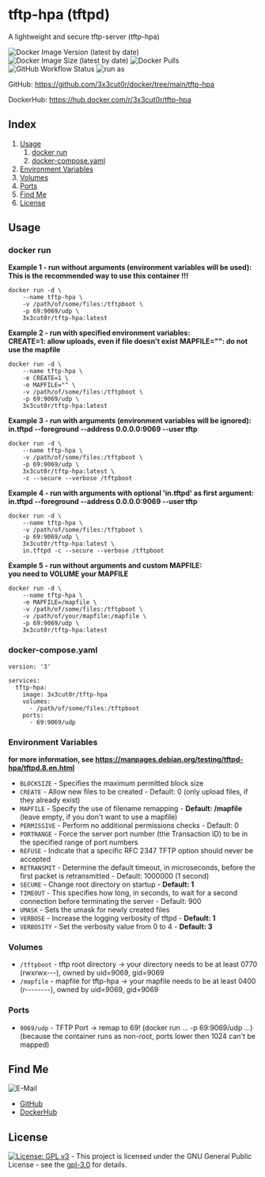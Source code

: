 # tftp-hpa (tftpd)

A lightweight and secure tftp-server (tftp-hpa)

![Docker Image Version (latest by date)](https://img.shields.io/docker/v/3x3cut0r/tftp-hpa)
![Docker Image Size (latest by date)](https://img.shields.io/docker/image-size/3x3cut0r/tftp-hpa)
![Docker Pulls](https://img.shields.io/docker/pulls/3x3cut0r/tftp-hpa)
![GitHub Workflow Status](https://img.shields.io/github/workflow/status/3x3cut0r/docker/build%20tftp-hpa)
![run as](https://img.shields.io/badge/run%20as-non--root-red)

GitHub: https://github.com/3x3cut0r/docker/tree/main/tftp-hpa

DockerHub: https://hub.docker.com/r/3x3cut0r/tftp-hpa

## Index

1. [Usage](#usage)
    1. [docker run](#dockerrun)
    2. [docker-compose.yaml](#dockercompose)
2. [Environment Variables](#environment-variables)
3. [Volumes](#volumes)
4. [Ports](#ports)
5. [Find Me](#findme)
6. [License](#findme)

## Usage <a name="usage"></a>

### docker run <a name="dockerrun"></a>

**Example 1 - run without arguments (environment variables will be used):**  
**This is the recommended way to use this container !!!**
```shell
docker run -d \
    --name tftp-hpa \
    -v /path/of/some/files:/tftpboot \
    -p 69:9069/udp \
    3x3cut0r/tftp-hpa:latest
```

**Example 2 - run with specified environment variables:**  
**CREATE=1: allow uploads, even if file doesn't exist**
**MAPFILE="": do not use the mapfile**
```shell
docker run -d \
    --name tftp-hpa \
    -e CREATE=1 \
    -e MAPFILE="" \
    -v /path/of/some/files:/tftpboot \
    -p 69:9069/udp \
    3x3cut0r/tftp-hpa:latest
```

**Example 3 - run with arguments (environment variables will be ignored):**  
**in.tftpd --foreground --address 0.0.0.0:9069 --user tftp <your arguments>**
```shell
docker run -d \
    --name tftp-hpa \
    -v /path/of/some/files:/tftpboot \
    -p 69:9069/udp \
    3x3cut0r/tftp-hpa:latest \
    -c --secure --verbose /tftpboot
```

**Example 4 - run with arguments with optional 'in.tftpd' as first argument:**  
**in.tftpd --foreground --address 0.0.0.0:9069 --user tftp <your arguments>**
```shell
docker run -d \
    --name tftp-hpa \
    -v /path/of/some/files:/tftpboot \
    -p 69:9069/udp \
    3x3cut0r/tftp-hpa:latest \
    in.tftpd -c --secure --verbose /tftpboot
```

**Example 5 - run without arguments and custom MAPFILE:**  
**you need to VOLUME your MAPFILE**
```shell
docker run -d \
    --name tftp-hpa \
    -e MAPFILE=/mapfile \
    -v /path/of/some/files:/tftpboot \
    -v /path/of/your/mapfile:/mapfile \
    -p 69:9069/udp \
    3x3cut0r/tftp-hpa:latest
```

### docker-compose.yaml <a name="docker-compose"></a>

```shell
version: '3'

services:
  tftp-hpa:
    image: 3x3cut0r/tftp-hpa
    volumes:
      - /path/of/some/files:/tftpboot
    ports:
      - 69:9069/udp
```

### Environment Variables <a name="environment-variables"></a>
**for more information, see https://manpages.debian.org/testing/tftpd-hpa/tftpd.8.en.html**

* `BLOCKSIZE` - Specifies the maximum permitted block size
* `CREATE` - Allow new files to be created - Default: 0 (only upload files, if they already exist)
* `MAPFILE` - Specify the use of filename remapping - **Default: /mapfile**
(leave empty, if you don't want to use a mapfile)
* `PERMISSIVE` - Perform no additional permissions checks - Default: 0
* `PORTRANGE` - Force the server port number (the Transaction ID) to be in the specified range of port numbers
* `REFUSE` - Indicate that a specific RFC 2347 TFTP option should never be accepted
* `RETRANSMIT` - Determine the default timeout, in microseconds, before the first packet is retransmitted - Default: 1000000 (1 second)
* `SECURE` - Change root directory on startup - **Default: 1**
* `TIMEOUT` - This specifies how long, in seconds, to wait for a second connection before terminating the server - Default: 900
* `UMASK` - Sets the umask for newly created files
* `VERBOSE` - Increase the logging verbosity of tftpd - **Default: 1**
* `VERBOSITY` - Set the verbosity value from 0 to 4 - **Default: 3**

### Volumes <a name="volumes"></a>

* `/tftpboot` - tftp root directory -> your directory needs to be at least 0770 (rwxrwx---),
                owned by uid=9069, gid=9069
* `/mapfile`  - mapfile for tftp-hpa -> your mapfile needs to be at least 0400 (r--------),
                owned by uid=9069, gid=9069

### Ports <a name="ports"></a>

* `9069/udp` - TFTP Port -> remap to 69! (docker run ... -p 69:9069/udp ...)
               (because the container runs as non-root, ports lower then 1024 can't be mapped)

## Find Me <a name="findme"></a>

![E-Mail](https://img.shields.io/badge/E--Mail-executor55%40gmx.de-red)
* [GitHub](https://github.com/3x3cut0r)
* [DockerHub](https://hub.docker.com/u/3x3cut0r)

## License <a name="license"></a>

[![License: GPL v3](https://img.shields.io/badge/License-GPLv3-blue.svg)](https://www.gnu.org/licenses/gpl-3.0) - This project is licensed under the GNU General Public License - see the [gpl-3.0](https://www.gnu.org/licenses/gpl-3.0.en.html) for details.
